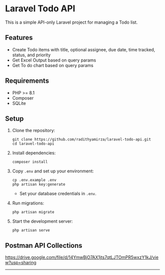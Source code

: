 # Laravel Todo API

This is a simple API-only Laravel project for managing a Todo list.

## Features

- Create Todo items with title, optional assignee, due date, time tracked, status, and priority
- Get Excel Output based on query params
- Get To do chart based on query params

## Requirements

- PHP >= 8.1
- Composer
- SQLite

## Setup

1. Clone the repository:
    ```
    git clone https://github.com/radithyamirza/laravel-todo-api.git
    cd laravel-todo-api
    ```

2. Install dependencies:
    ```
    composer install
    ```

3. Copy `.env` and set up your environment:
    ```
    cp .env.example .env
    php artisan key:generate
    ```
    - Set your database credentials in `.env`.

4. Run migrations:
    ```
    php artisan migrate
    ```

5. Start the development server:
    ```
    php artisan serve
    ```

## Postman API Collections
https://drive.google.com/file/d/14YmwBjO7AX1jts7qtLJTOmPR5wxzY1kJ/view?usp=sharing

---